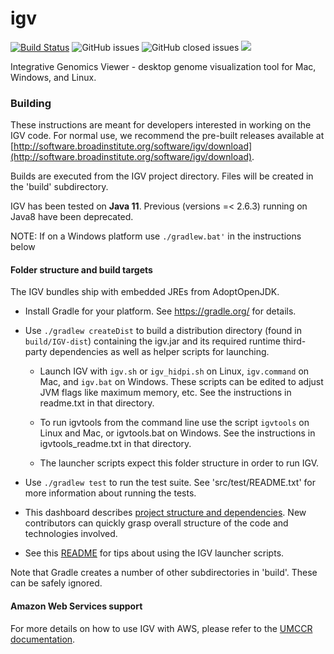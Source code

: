 # igv
[![Build Status](https://travis-ci.org/igvteam/igv.svg?branch=master)](https://travis-ci.org/igvteam/igv)
![GitHub issues](https://img.shields.io/github/issues/igvteam/igv)
![GitHub closed issues](https://img.shields.io/github/issues-closed/igvteam/igv)
![](https://img.shields.io/npm/l/igv.svg)

Integrative Genomics Viewer - desktop genome visualization tool for Mac, Windows, and Linux.

### Building

These instructions are meant for developers interested in working on the IGV code.  For normal use,
we recommend the pre-built releases available at [http://software.broadinstitute.org/software/igv/download](http://software.broadinstitute.org/software/igv/download).

Builds are executed from the IGV project directory.  Files will be created in the 'build' subdirectory.

IGV has been tested on **Java 11**. Previous (versions =< 2.6.3) running on Java8 have been deprecated.

NOTE: If on a Windows platform use ```./gradlew.bat'``` in the instructions below

#### Folder structure and build targets

The IGV bundles ship with embedded JREs from AdoptOpenJDK.

* Install Gradle for your platform.  See https://gradle.org/ for details.

* Use ```./gradlew createDist``` to build a distribution directory (found in ```build/IGV-dist```) containing 
  the igv.jar and its required runtime third-party dependencies as well as helper scripts for launching.

    * Launch IGV with `igv.sh` or `igv_hidpi.sh` on Linux, `igv.command` on Mac, and `igv.bat` on Windows.
     These scripts can be edited to adjust JVM flags like maximum memory, etc.  See the instructions in 
     readme.txt in that directory.

    * To run igvtools from the command line use the script `igvtools` on Linux and Mac, or igvtools.bat
      on Windows.  See the instructions in igvtools_readme.txt in that directory.

    * The launcher scripts expect this folder structure in order to run IGV.
  
* Use ```./gradlew test``` to run the test suite.  See 'src/test/README.txt' for more information about running
  the tests.
  
* This dashboard describes [project structure and dependencies](https://sourcespy.com/github/igvteamigv/). New contributors can quickly grasp overall structure of the code and technologies involved.  

* See this [README](https://raw.githubusercontent.com/igvteam/igv/master/scripts/readme.txt) for tips about using the IGV launcher scripts.

Note that Gradle creates a number of other subdirectories in 'build'.  These can be safely ignored.

#### Amazon Web Services support

For more details on how to use IGV with AWS, please refer to the [UMCCR documentation](https://umccr.org/blog/igv-amazon-backend-setup/).
